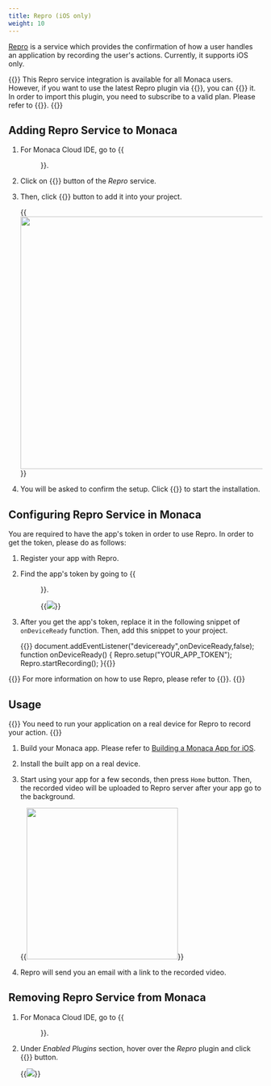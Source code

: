 ```yaml
---
title: Repro (iOS only)
weight: 10
---
```


[Repro](https://repro.io/) is a service which provides the confirmation
of how a user handles an application by recording the user's actions.
Currently, it supports iOS only.

{{<note>}}
    This Repro service integration is available for all Monaca users. However, if you want to use the latest Repro plugin via {{<link href="https://github.com/reproio/repro-ios-sdk" title="GitHub">}}, you can {{<link href="/en/products_guide/monaca_ide/dependencies/cordova_plugin/#import-cordova-plugins" title="import">}} it. In order to import this plugin, you need to subscribe to a valid plan. Please refer to {{<link href="https://monaca.mobi/en/pricing" title="Monaca Subscription Plans">}}.
{{</note>}}

## Adding Repro Service to Monaca

1.  For Monaca Cloud IDE, go to {{<menu menu1="Configure" menu2="Service Integration Settings">}}.

2.  Click on {{<guilabel name="Details">}} button of the *Repro* service.

3.  Then, click {{<guilabel name="Install">}} button to add it into your project.

    {{<img src="/images/reference/service_integration/repro/2.png" width="500">}}

4.  You will be asked to confirm the setup. Click {{<guilabel name="OK">}} to start the
    installation.

## Configuring Repro Service in Monaca

You are required to have the app's token in order to use Repro. In order
to get the token, please do as follows:

1.  Register your app with Repro.
2.  Find the app's token by going to {{<menu menu1="Settings" menu2="Setup SDK">}}.

    {{<img src="/images/reference/service_integration/repro/4.png">}}

3.  After you get the app's token, replace it in the following snippet
    of `onDeviceReady` function. Then, add this snippet to your project.

    {{<highlight javascript>}}
document.addEventListener("deviceready",onDeviceReady,false);
function onDeviceReady() {
    Repro.setup("YOUR_APP_TOKEN");
    Repro.startRecording();
}{{</highlight>}}

{{<note>}}
    For more information on how to use Repro, please refer to {{<link href="http://docs.repro.io/en/" title="Repro Documentation">}}.
{{</note>}}

## Usage

{{<note>}}
    You need to run your application on a real device for Repro to record your action.
{{</note>}}

1.  Build your Monaca app. Please refer to [Building a Monaca App for iOS](/en/tutorials/monaca_ide/building_app/#building-a-monaca-app-for-ios).
2.  Install the built app on a real device.
3.  Start using your app for a few seconds, then press `Home` button.
    Then, the recorded video will be uploaded to Repro server after your
    app go to the background.

    {{<img src="/images/reference/service_integration/repro/5.png" width="300">}}

4.  Repro will send you an email with a link to the recorded video.

## Removing Repro Service from Monaca

1.  For Monaca Cloud IDE, go to {{<menu menu1="Configure" menu2="Cordova Plugin Settings">}}.

2.  Under *Enabled Plugins* section, hover over the *Repro* plugin and click {{<guilabel name="Disable">}} button.

    {{<img src="/images/reference/service_integration/repro/3.png">}}
